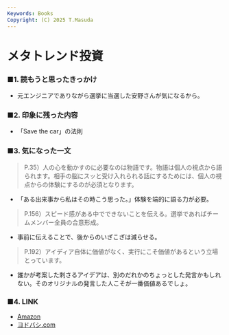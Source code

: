```yaml
---
Keywords: Books
Copyright: (C) 2025 T.Masuda
---
```


# メタトレンド投資

### ■1. 読もうと思ったきっかけ

* 元エンジニアでありながら選挙に当選した安野さんが気になるから。

### ■2. 印象に残った内容

* 「Save the car」の法則

### ■3. 気になった一文

> P.35）人の心を動かすのに必要なのは物語です。物語は個人の視点から語られます。相手の脳にスッと受け入れられる話にするためには、個人の視点からの体験にするのが必須となります。

* 「ある出来事から私はその時こう思った。」体験を端的に語る力が必要。
 
> P.156）スピード感がある中でできないことを伝える。選挙であればチームメンバー全員の合意形成。

* 事前に伝えることで、後からのいざこざは減らせる。

> P.192）アイディア自体に価値がなく、実行にこそ価値があるという立場とっています。

* 誰かが考案した刺さるアイデアは、別のだれかのちょっとした発言かもしれない。そのオリジナルの発言した人こそが一番価値あるでしょ。

### ■4. LINK
* [Amazon](https://www.amazon.co.jp/%E3%81%AF%E3%81%98%E3%82%81%E3%82%8B%E5%8A%9B-%E5%AE%89%E9%87%8E-%E8%B2%B4%E5%8D%9A/dp/4763142127/ref=sr_1_2_sspa?__mk_ja_JP=%E3%82%AB%E3%82%BF%E3%82%AB%E3%83%8A&crid=391VL39S4DBZY&dib=eyJ2IjoiMSJ9.p1njuFjVBL8pEGyqEtWfh07GZISfC9q4oo-rRvgR3ChLtcSpt2a22JWct99Em19yjcO8HaEq-hHp8PTQrMPORo0_cSlIHaywxyk6ZKhP4_C60pBNIqlolK_EPtY47qthUbwSxT6sFGDriHtvJHH6lvfgFmuXca_TwuWr7vyXTDD3qM4m1H-U4fB0XSX4R2J29LVUUzzrJgLWYFnOvssgjo5F7htRlVIsj2ZDQGr-pymll5QfIbUtGcok80VHyNWrHLaKAWAorMCMXUFEgZPbvfloANW06tYqjaotehvnGlE.fbkZV-uucQTs8tucBhIi7oWQ0MGlT5ZpvYxagh4cAEE&dib_tag=se&keywords=%E3%81%AF%E3%81%98%E3%82%81%E3%82%8B%E5%8A%9B&qid=1760889304&sprefix=%E3%81%AF%E3%81%98%E3%82%81%E3%82%8B%E5%8A%9B%2Caps%2C180&sr=8-2-spons&sp_csd=d2lkZ2V0TmFtZT1zcF9hdGY&psc=1)
* [ヨドバシ.com](https://www.yodobashi.com/product/100000009004098307/)
